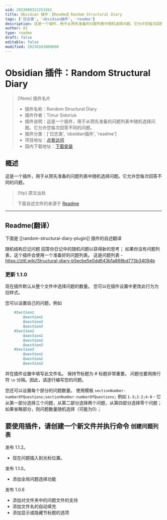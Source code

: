 ```yaml
---
uid: 2023080322253262
title: Obsidian 插件：【Readme】Random Structural Diary
tags: ['日志类', 'obsidian插件', 'readme']
description: 这是一个插件，用于从预先准备的问题列表中随机选择问题。它允许您每次回答不同的问题。
author: AI
type: readme
draft: false
editable: false
modified: 20230101000000
---
```


# Obsidian 插件：Random Structural Diary

> [!Note] 插件名片
> - 插件名称：Random Structural Diary
> - 插件作者：Timur Sidoriuk
> - 插件说明：这是一个插件，用于从预先准备的问题列表中随机选择问题。它允许您每次回答不同的问题。
> - 插件分类：['日志类', 'obsidian插件', 'readme']
> - 项目地址：[点我访问](https://github.com/ShockThunder/RandomStructuralDiary)
> - 国内下载地址：[下载安装](https://pkmer.cn/products/plugin/pluginMarket/?random-structural-diary-plugin)

## 概述

这是一个插件，用于从预先准备的问题列表中随机选择问题。它允许您每次回答不同的问题。



> [!tip] 原文出处
> 
>下面自述文件的来源于 [Readme](https://ghproxy.net/https://raw.githubusercontent.com/ShockThunder/RandomStructuralDiary/master/README.md)
> 

---

## Readme(翻译）

下面是 [[random-structural-diary-plugin]] 插件的自述翻译


随机结构日记问题
回答你日记中的随机问题以获得新的思考；
如果你没有问题列表，这个插件会使用一个准备好的问题列表。
这是问题列表 - https://zttl.wiki/Structural-diary-b5ecbe5e0dd643b1a868bd773b34094b

### 更新 1.1.0
现在插件默认从整个文件中选择问题的数量。
您可以在插件设置中更改此行为为旧样式。

您可以设置自己的问题，例如
```markdown
    #Section1
        Question1
        Question2
        Question3
    #Section2
        Question1
        Question2
        Question3
    #Section3
        Question1
        Question2
        Question3
```
并在插件设置中填写此文件名。
保持节标题为 # 标题非常重要。
问题也要用换行符 `\n` 分隔。因此，请逐行编写您的问题。

您还可以设置每个部分的问题数量。
使用模板
`sectionNumber-numberOfQuestions;sectionNumber-numberOfQuestions;`
例如 `1-3;2-2;4-0` - 它从第一部分选择三个问题，从第二部分选择两个问题，从第四部分选择零个问题；
如果省略部分，则问题数量随机选择（可能为0）；

要使用插件，请创建一个新文件并执行命令
`创建问题列表`
---

发布 1.1.2。
- 现在问题插入到光标位置。

发布 1.1.0。
- 添加全局问题选择功能

发布 1.0.6
- 添加对文件夹中的问题文件的支持
- 添加文件名的自动填充
- 添加显示或隐藏节标题的选项



